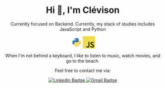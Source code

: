 <div style="text-align: center;">
  <h1>Hi 👋, I'm Clévison</h1>
  <p>Currently focused on Backend. Currently, my stack of studies includes JavaScript and Python</p>
  <div style="display: flex; justify-content: center;">
    <img src="https://raw.githubusercontent.com/github/explore/80688e429a7d4ef2fca1e82350fe8e3517d3494d/topics/python/python.png" width="40" alt="Python logo"/>
    <img src="https://raw.githubusercontent.com/github/explore/80688e429a7d4ef2fca1e82350fe8e3517d3494d/topics/javascript/javascript.png" width="40" alt="JavaScript logo"/>
  </div>
  <p>When I'm not behind a keyboard, I like to listen to music, watch movies, and go to the beach.</p>
  <p>Feel free to contact me via:</p>
  <p>
    <a href="https://www.linkedin.com/in/clévison-barbosa-9b1803203/">
      <img src="https://img.shields.io/badge/-clevison-blue?style=flat&logo=Linkedin&logoColor=white" alt="Linkedin Badge"/>
    </a>
    <a href="mailto:barbosaclevison@gmail.com">
      <img src="https://img.shields.io/badge/barbosaclevison@gmail.com-d14836?style=flat&logo=Gmail&logoColor=white" alt="Gmail Badge"/>
    </a>
  </p>
</div>


